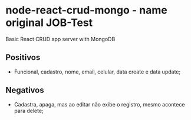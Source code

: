 # node-react-crud-mongo - name original JOB-Test

Basic React CRUD app server with MongoDB

## Positivos

- Funcional, cadastro, nome, email, celular, data create e data update;

## Negativos

- Cadastra, apaga, mas ao editar não exibe o registro, mesmo acontece para delete;
